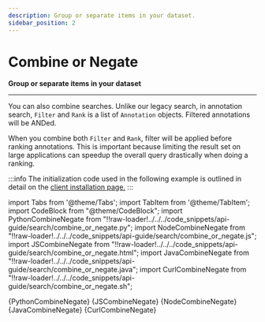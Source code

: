 ```yaml
---
description: Group or separate items in your dataset.
sidebar_position: 2
---
```


# Combine or Negate

**Group or separate items in your dataset**
<hr />

You can also combine searches. Unlike our legacy search, in annotation search, `Filter` and `Rank` is a list of `Annotation` objects. Filtered annotations will be ANDed. 

When you combine both `Filter` and `Rank`, filter will be applied before ranking annotations. This is important because limiting the result set on large applications can speedup the overall query drastically when doing a ranking.

:::info
The initialization code used in the following example is outlined in detail on the [client installation page.](https://docs.clarifai.com/api-guide/api-overview/api-clients/#client-installation-instructions)
:::

import Tabs from '@theme/Tabs';
import TabItem from '@theme/TabItem';
import CodeBlock from "@theme/CodeBlock";
import PythonCombineNegate from "!!raw-loader!../../../code_snippets/api-guide/search/combine_or_negate.py";
import NodeCombineNegate from "!!raw-loader!../../../code_snippets/api-guide/search/combine_or_negate.js";
import JSCombineNegate from "!!raw-loader!../../../code_snippets/api-guide/search/combine_or_negate.html";
import JavaCombineNegate from "!!raw-loader!../../../code_snippets/api-guide/search/combine_or_negate.java";
import CurlCombineNegate from "!!raw-loader!../../../code_snippets/api-guide/search/combine_or_negate.sh";

<Tabs>

<TabItem value="python" label="Python">
    <CodeBlock className="language-python">{PythonCombineNegate}</CodeBlock>
</TabItem>

<TabItem value="js_rest" label="JavaScript (REST)">
    <CodeBlock className="language-javascript">{JSCombineNegate}</CodeBlock>
</TabItem>

<TabItem value="nodejs" label="NodeJS">
    <CodeBlock className="language-javascript">{NodeCombineNegate}</CodeBlock>
</TabItem>

<TabItem value="java" label="Java">
    <CodeBlock className="language-java">{JavaCombineNegate}</CodeBlock>
</TabItem>

<TabItem value="curl" label="cURL">
    <CodeBlock className="language-bash">{CurlCombineNegate}</CodeBlock>
</TabItem>

</Tabs>

